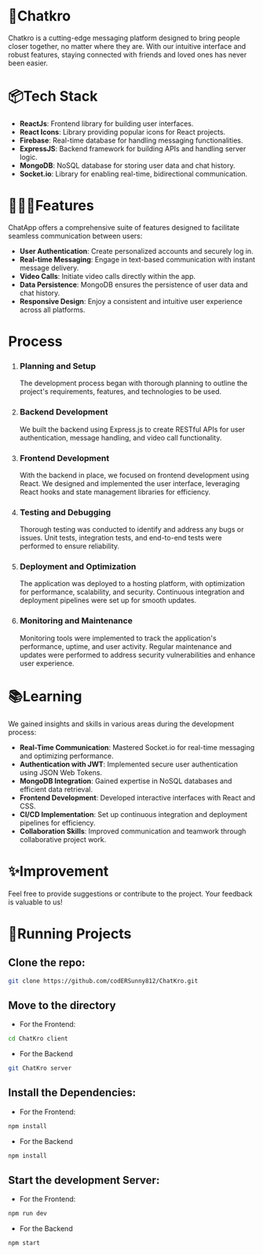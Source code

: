 # 💬Chatkro
Chatkro is a cutting-edge messaging platform designed to bring people closer together, no matter where they are. With our intuitive interface and robust features, staying connected with friends and loved ones has never been easier.

# 📦Tech Stack
- **ReactJs**: Frontend library for building user interfaces.
- **React Icons**: Library providing popular icons for React projects.
- **Firebase**: Real-time database for handling messaging functionalities.
- **ExpressJS**: Backend framework for building APIs and handling server logic.
- **MongoDB**: NoSQL database for storing user data and chat history.
- **Socket.io**: Library for enabling real-time, bidirectional communication.

# 👨🏼‍🍳Features
ChatApp offers a comprehensive suite of features designed to facilitate seamless communication between users:
- **User Authentication**: Create personalized accounts and securely log in.
- **Real-time Messaging**: Engage in text-based communication with instant message delivery.
- **Video Calls**: Initiate video calls directly within the app.
- **Data Persistence**: MongoDB ensures the persistence of user data and chat history.
- **Responsive Design**: Enjoy a consistent and intuitive user experience across all platforms.

# Process
1. ### Planning and Setup
   The development process began with thorough planning to outline the project's requirements, features, and technologies to be used.
   
2. ### Backend Development
   We built the backend using Express.js to create RESTful APIs for user authentication, message handling, and video call functionality.
   
3. ### Frontend Development
   With the backend in place, we focused on frontend development using React. We designed and implemented the user interface, leveraging React hooks and state management libraries for efficiency.
   
4. ### Testing and Debugging
   Thorough testing was conducted to identify and address any bugs or issues. Unit tests, integration tests, and end-to-end tests were performed to ensure reliability.
   
5. ### Deployment and Optimization
   The application was deployed to a hosting platform, with optimization for performance, scalability, and security. Continuous integration and deployment pipelines were set up for smooth updates.
   
6. ### Monitoring and Maintenance
   Monitoring tools were implemented to track the application's performance, uptime, and user activity. Regular maintenance and updates were performed to address security vulnerabilities and enhance user experience.

# 📚Learning
We gained insights and skills in various areas during the development process:
- **Real-Time Communication**: Mastered Socket.io for real-time messaging and optimizing performance.
- **Authentication with JWT**: Implemented secure user authentication using JSON Web Tokens.
- **MongoDB Integration**: Gained expertise in NoSQL databases and efficient data retrieval.
- **Frontend Development**: Developed interactive interfaces with React and CSS.
- **CI/CD Implementation**: Set up continuous integration and deployment pipelines for efficiency.
- **Collaboration Skills**: Improved communication and teamwork through collaborative project work.

# ✨Improvement
Feel free to provide suggestions or contribute to the project. Your feedback is valuable to us!

# 🚦Running Projects
## Clone the repo:
```bash
git clone https://github.com/codERSunny812/ChatKro.git
```

## Move to the directory

- For the Frontend:
```bash
cd ChatKro client
```
- For the Backend
```bash
git ChatKro server
```

## Install the Dependencies:
- For the Frontend:
```bash
npm install
```
- For the Backend
```bash
npm install
```


## Start the development Server:
- For the Frontend:
```bash
npm run dev
```
- For the Backend
```bash
npm start
```


  

